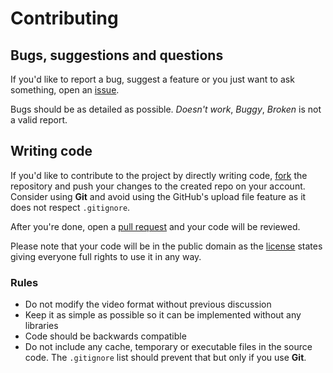 # Contributing
## Bugs, suggestions and questions
If you'd like to report a bug, suggest a feature or you just want to ask something, open an [issue](https://github.com/Wolfyxon/MinVideo/issues).

Bugs should be as detailed as possible. *Doesn't work*, *Buggy*, *Broken* is not a valid report. 

## Writing code
If you'd like to contribute to the project by directly writing code, [fork](https://github.com/Wolfyxon/MinVideo/fork) the repository and push your changes to the created repo on your account.
Consider using **Git** and avoid using the GitHub's upload file feature as it does not respect `.gitignore`.

After you're done, open a [pull request](https://github.com/Wolfyxon/MinVideo/pulls) and your code will be reviewed.

Please note that your code will be in the public domain as the [license](https://github.com/Wolfyxon/MinVideo/blob/master/LICENSE) states giving everyone full rights to use it in any way.

### Rules
- Do not modify the video format without previous discussion
- Keep it as simple as possible so it can be implemented without any libraries
- Code should be backwards compatible
- Do not include any cache, temporary or executable files in the source code. The `.gitignore` list should prevent that but only if you use **Git**.
